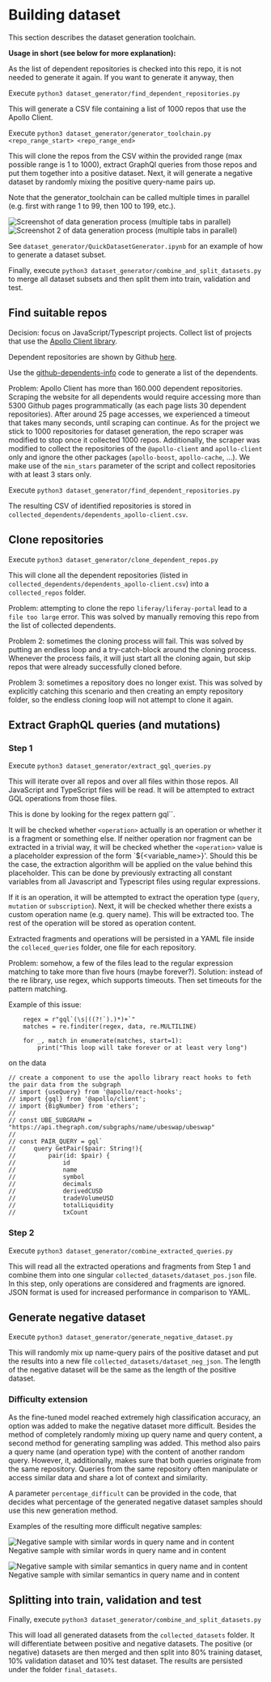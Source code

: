 # Building dataset
This section describes the dataset generation toolchain.

**Usage in short (see below for more explanation):**

As the list of dependent repositories is checked into this repo, it is not needed to generate it again.
If you want to generate it anyway, then

Execute `python3 dataset_generator/find_dependent_repositories.py`

This will generate a CSV file containing a list of 1000 repos that use the Apollo Client.

Execute `python3 dataset_generator/generator_toolchain.py <repo_range_start> <repo_range_end>`

This will clone the repos from the CSV within the provided range (max possible range is 1 to 1000),
extract GraphQl queries from those repos and put them together into a positive dataset.
Next, it will generate a negative dataset by randomly mixing the positive query-name pairs up.

Note that the generator_toolchain can be called multiple times in parallel (e.g. first with range 1 to 99, then 100 to 199, etc.).

![Screenshot of data generation process (multiple tabs in parallel)](parallel_data_generation_3.png)
![Screenshot 2 of data generation process (multiple tabs in parallel)](parallel_data_generation.png)

See `dataset_generator/QuickDatasetGenerator.ipynb` for an example of how to generate a dataset subset.

Finally, execute `python3 dataset_generator/combine_and_split_datasets.py` to merge all dataset subsets and then split them into train, validation and test. 


## Find suitable repos

Decision: focus on JavaScript/Typescript projects. 
Collect list of projects that use the [Apollo Client library](https://github.com/apollographql/apollo-client).

Dependent repositories are shown by Github [here](https://github.com/apollographql/apollo-client/network/dependents).

Use the [github-dependents-info](https://github.com/nvuillam/github-dependents-info) code to generate a list of the dependents.

Problem: Apollo Client has more than 160.000 dependent repositories. 
Scraping the website for all dependents would require accessing more than 5300 Github pages programmatically (as each page lists 30 dependent repositories).
After around 25 page accesses, we experienced a timeout that takes many seconds, until scraping can continue.
As for the project we stick to 1000 repositories for dataset generation, the repo scraper was modified to stop once it collected 1000 repos.
Additionally, the scraper was modified to collect the repositories of the `@apollo-client` and `apollo-client` only and ignore the other packages (`apollo-boost`, `apollo-cache`, ...).
We make use of the `min_stars` parameter of the script and collect repositories with at least 3 stars only.

Execute `python3 dataset_generator/find_dependent_repositories.py`

The resulting CSV of identified repositories is stored in `collected_dependents/dependents_apollo-client.csv`.

## Clone repositories

Execute
`python3 dataset_generator/clone_dependent_repos.py`

This will clone all the dependent repositories (listed in `collected_dependents/dependents_apollo-client.csv`) into a `collected_repos` folder.

Problem: attempting to clone the repo `liferay/liferay-portal` lead to a `file too large` error. 
This was solved by manually removing this repo from the list of collected dependents.

Problem 2: sometimes the cloning process will fail. 
This was solved by putting an endless loop and a try-catch-block around the cloning process.
Whenever the process fails, it will just start all the cloning again, but skip repos that were already successfully cloned before.

Problem 3: sometimes a repository does no longer exist. 
This was solved by explicitly catching this scenario and then creating an empty repository folder, so the endless cloning loop will not attempt to clone it again.


## Extract GraphQL queries (and mutations)

### Step 1

Execute
`python3 dataset_generator/extract_gql_queries.py`

This will iterate over all repos and over all files within those repos.
All JavaScript and TypeScript files will be read.
It will be attempted to extract GQL operations from those files.

This is done by looking for the regex pattern gql\`<operation>\`.

It will be checked whether `<operation>` actually is an operation or whether it is a fragment or something else.
If neither operation nor fragment can be extracted in a trivial way, it will be checked whether the `<operation>` value is a placeholder expression of the form `${<variable_name>}'.
Should this be the case, the extraction algorithm will be applied on the value behind this placeholder.
This can be done by previously extracting all constant variables from all Javascript and Typescript files using regular expressions.

If it is an operation, it will be attempted to extract the operation type (`query`, `mutation` or `subscription`).
Next, it will be checked whether there exists a custom operation name (e.g. query name). This will be extracted too.
The rest of the operation will be stored as operation content.

Extracted fragments and operations will be persisted in a YAML file inside the `colleced_queries` folder, one file for each repository.

Problem: somehow, a few of the files lead to the regular expression matching to take more than five hours (maybe forever?).
Solution: instead of the re library, use regex, which supports timeouts. Then set timeouts for the pattern matching.

Example of this issue:

````
    regex = r"gql`(\s|((?!`).)*)+`"
    matches = re.finditer(regex, data, re.MULTILINE)
    
    for _, match in enumerate(matches, start=1):
        print("This loop will take forever or at least very long")
````

on the data
````
// create a component to use the apollo library react hooks to feth the pair data from the subgraph
// import {useQuery} from '@apollo/react-hooks';
// import {gql} from '@apollo/client';
// import {BigNumber} from 'ethers';
//
// const UBE_SUBGRAPH = "https://api.thegraph.com/subgraphs/name/ubeswap/ubeswap"
//
// const PAIR_QUERY = gql`
//     query GetPair($pair: String!){
//         pair(id: $pair) {
//             id
//             name
//             symbol
//             decimals
//             derivedCUSD
//             tradeVolumeUSD
//             totalLiquidity
//             txCount
````

### Step 2

Execute
`python3 dataset_generator/combine_extracted_queries.py`

This will read all the extracted operations and fragments from Step 1 and combine them into one singular `collected_datasets/dataset_pos.json` file.
In this step, only operations are considered and fragments are ignored.
JSON format is used for increased performance in comparison to YAML.

## Generate negative dataset

Execute
`python3 dataset_generator/generate_negative_dataset.py`

This will randomly mix up name-query pairs of the positive dataset and put the results into a new file `collected_datasets/dataset_neg_json`.
The length of the negative dataset will be the same as the length of the positive dataset.

### Difficulty extension

As the fine-tuned model reached extremely high classification accuracy, an option was added to make the negative dataset more difficult.
Besides the method of completely randomly mixing up query name and query content, a second method for generating sampling was added.
This method also pairs a query name (and operation type) with the content of another random query. 
However, it, additionally, makes sure that both queries originate from the same repository. 
Queries from the same repository often manipulate or access similar data and share a lot of context and similarity.

A parameter `percentage_difficult` can be provided in the code, that decides what percentage of the generated negative dataset samples should use this new generation method.

Examples of the resulting more difficult negative samples:

![Negative sample with similar words in query name and in content](more_difficult_dataset_1.png)
Negative sample with similar words in query name and in content

![Negative sample with similar semantics in query name and in content](more_difficult_dataset_2.png)
Negative sample with similar semantics in query name and in content

## Splitting into train, validation and test

Finally, execute 
`python3 dataset_generator/combine_and_split_datasets.py`

This will load all generated datasets from the `collected_datasets` folder. It will differentiate between positive and negative datasets.
The positive (or negative) datasets are then merged and then split into 80% training dataset, 10% validation dataset and 10% test dataset.
The results are persisted under the folder `final_datasets`.